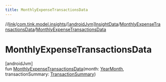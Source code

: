 ```yaml
---
title: MonthlyExpenseTransactionsData
---
```

//[link](../../../../index.html)/[com.tink.model.insights](../../index.html)/[[androidJvm]InsightData](../index.html)/[MonthlyExpenseTransactionsData](index.html)/[MonthlyExpenseTransactionsData](-monthly-expense-transactions-data.html)



# MonthlyExpenseTransactionsData



[androidJvm]\
fun [MonthlyExpenseTransactionsData](-monthly-expense-transactions-data.html)(month: [YearMonth](../../../com.tink.model.time/[android-jvm]-year-month/index.html), transactionSummary: [TransactionSummary](../../../com.tink.model.relations/[android-jvm]-transaction-summary/index.html))




